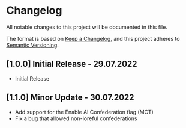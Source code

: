 # Changelog

All notable changes to this project will be documented in this file.

The format is based on [Keep a Changelog](https://keepachangelog.com/en/1.0.0/),
and this project adheres to [Semantic Versioning](https://semver.org/spec/v2.0.0.html).

## [1.0.0] Initial Release - 29.07.2022

- Initial Release

## [1.1.0] Minor Update - 30.07.2022

- Add support for the Enable AI Confederation flag (MCT)
- Fix a bug that allowed non-loreful confederations
